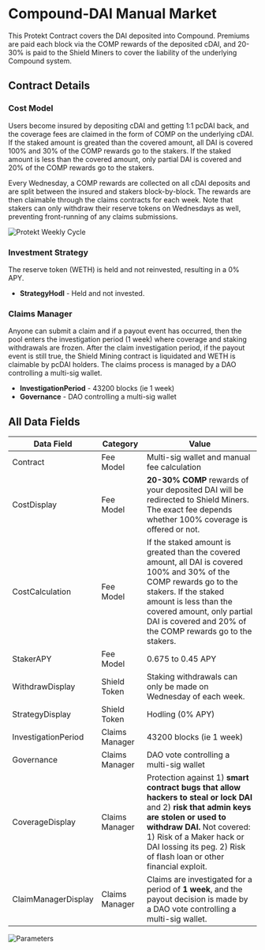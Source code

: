 # Compound-DAI Manual Market
This Protekt Contract covers the DAI deposited into Compound. Premiums are paid each block via the COMP rewards of the deposited cDAI, and 20-30% is paid to the Shield Miners to cover the liability of the underlying Compound system.

## Contract Details
### Cost Model
Users become insured by depositing cDAI and getting 1:1 pcDAI back, and the coverage fees are claimed in the form of COMP on the underlying cDAI. If the staked amount is greated than the covered amount, all DAI is covered 100% and 30% of the COMP rewards go to the stakers. If the staked amount is less than the covered amount, only partial DAI is covered and 20% of the COMP rewards go to the stakers. 

Every Wednesday, a COMP rewards are collected on all cDAI deposits and are split between the insured and stakers block-by-block. The rewards are then claimable through the claims contracts for each week. Note that stakers can only withdraw their reserve tokens on Wednesdays as well, preventing front-running of any claims submissions.

![Protekt Weekly Cycle](/img/protekt-weekly-cycle.png)

### Investment Strategy
The reserve token (WETH) is held and not reinvested, resulting in a 0% APY.
* **StrategyHodl** - Held and not invested.

### Claims Manager
Anyone can submit a claim and if a payout event has occurred, then the pool enters the investigation period (1 week) where coverage and staking withdrawals are frozen. After the claim investigation period, if the payout event is still true, the Shield Mining contract is liquidated and WETH is claimable by pcDAI holders. The claims process is managed by a DAO controlling a multi-sig wallet.
* **InvestigationPeriod** - 43200 blocks (ie 1 week)
* **Governance** - DAO controlling a multi-sig wallet

## All Data Fields
| Data Field | Category | Value |
|---------|----------|---------|
|Contract|Fee Model|Multi-sig wallet and manual fee calculation|
|CostDisplay|Fee Model|**20-30% COMP** rewards of your deposited DAI will be redirected to Shield Miners. The exact fee depends whether 100% coverage is offered or not.|
|CostCalculation|Fee Model|If the staked amount is greated than the covered amount, all DAI is covered 100% and 30% of the COMP rewards go to the stakers. If the staked amount is less than the covered amount, only partial DAI is covered and 20% of the COMP rewards go to the stakers.|
|StakerAPY|Fee Model|0.675 to 0.45 APY|
|WithdrawDisplay|Shield Token|Staking withdrawals can only be made on Wednesday of each week.|
|StrategyDisplay|Shield Token|Hodling (0% APY)|
|InvestigationPeriod|Claims Manager|43200 blocks (ie 1 week)|
|Governance|Claims Manager|DAO vote controlling a multi-sig wallet|
|CoverageDisplay|Claims Manager|Protection against 1) **smart contract bugs that allow hackers to steal or lock DAI** and 2) **risk that admin keys are stolen or used to withdraw DAI.** Not covered: 1) Risk of a Maker hack or DAI lossing its peg. 2) Risk of flash loan or other financial exploit.|
|ClaimManagerDisplay|Claims Manager|Claims are investigated for a period of **1 week**, and the payout decision is made by a DAO vote controlling a multi-sig wallet.|

![Parameters](/img/compound-dai-manual-market-parameters.png)